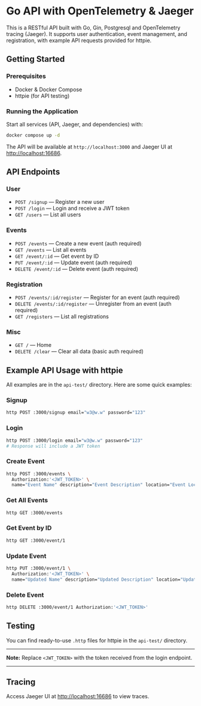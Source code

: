 # Go API with OpenTelemetry & Jaeger

This is a RESTful API built with Go, Gin, Postgresql and OpenTelemetry tracing (Jaeger). It supports user authentication, event management, and registration, with example API requests provided for httpie.

## Getting Started

### Prerequisites

- Docker & Docker Compose
- httpie (for API testing)

### Running the Application

Start all services (API, Jaeger, and dependencies) with:

```sh
docker compose up -d
```

The API will be available at `http://localhost:3000` and Jaeger UI at [http://localhost:16686](http://localhost:16686).

## API Endpoints

### User

- `POST /signup` — Register a new user
- `POST /login` — Login and receive a JWT token
- `GET /users` — List all users

### Events

- `POST /events` — Create a new event (auth required)
- `GET /events` — List all events
- `GET /event/:id` — Get event by ID
- `PUT /event/:id` — Update event (auth required)
- `DELETE /event/:id` — Delete event (auth required)

### Registration

- `POST /events/:id/register` — Register for an event (auth required)
- `DELETE /events/:id/register` — Unregister from an event (auth required)
- `GET /registers` — List all registrations

### Misc

- `GET /` — Home
- `DELETE /clear` — Clear all data (basic auth required)

## Example API Usage with httpie

All examples are in the `api-test/` directory. Here are some quick examples:

### Signup

```sh
http POST :3000/signup email="w3@w.w" password="123"
```

### Login

```sh
http POST :3000/login email="w3@w.w" password="123"
# Response will include a JWT token
```

### Create Event

```sh
http POST :3000/events \
  Authorization:'<JWT_TOKEN>' \
  name="Event Name" description="Event Description" location="Event Location"
```

### Get All Events

```sh
http GET :3000/events
```

### Get Event by ID

```sh
http GET :3000/event/1
```

### Update Event

```sh
http PUT :3000/event/1 \
  Authorization:'<JWT_TOKEN>' \
  name="Updated Name" description="Updated Description" location="Updated Location"
```

### Delete Event

```sh
http DELETE :3000/event/1 Authorization:'<JWT_TOKEN>'
```

## Testing

You can find ready-to-use `.http` files for httpie in the `api-test/` directory.

---

**Note:** Replace `<JWT_TOKEN>` with the token received from the login endpoint.

---

## Tracing

Access Jaeger UI at [http://localhost:16686](http://localhost:16686) to view traces.

